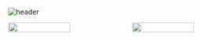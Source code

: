
![header](https://capsule-render.vercel.app/api?type=venom&color=auto&height=250&section=header&text=Kyutark%20Kim&fontSize=50&fontcolor=auto)

<div style="display: flex; justify-content: center;">
  <img src="https://github-readme-stats.vercel.app/api/top-langs/?username=Kyutark&layout=compact" style="width: 50%;"/>
  <img src="https://github-readme-stats.vercel.app/api?username=Kyutark&show_icons=true&theme=transparent" style="width: 50%;"/>
</div>

